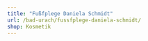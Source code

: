 ```yaml
---
title: "Fußfplege Daniela Schmidt"
url: /bad-urach/fussfplege-daniela-schmidt/
shop: Kosmetik
---
```


